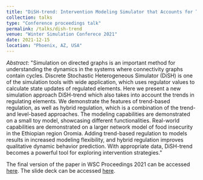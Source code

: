 ```yaml
---
title: "DiSH-trend: Intervention Modeling Simulator that Accounts for Trend Influences"
collection: talks
type: "Conference proceedings talk"
permalink: /talks/dish-trend
venue: "Winter Simulation Conferece 2021"
date: 2021-12-15
location: "Phoenix, AZ, USA"
---
```


_Abstract_:
"Simulation on directed graphs is an important method for understanding the dynamics in the systems where connectivity graphs contain cycles. Discrete Stochastic Heterogeneous Simulator (DiSH) is one of the simulation tools with wide application, which uses regulator values to calculate state updates of regulated elements. Here we present a new simulation approach DiSH-trend which also takes into account the trends in regulating elements. We demonstrate the features of trend-based regulation, as well as hybrid regulation, which is a combination of the trend- and level-based approaches. The modeling capabilities are demonstrated on a small toy model, showcasing different functionalities. Real-world capabilities are demonstrated on a larger network model of food insecurity in the Ethiopian region Oromia. Adding trend-based regulation to models results in increased modeling flexibility, and hybrid regulation improves qualitative dynamic behavior prediction. With appropriate data, DiSH-trend becomes a powerful tool for exploring intervention strategies."

The final version of the paper in WSC Proceedings 2021 can be accessed [here](https://dl.acm.org/doi/abs/10.5555/3522802.3522857). The slide deck can be accessed [here](https://stefan-andjelkovic-pitt.github.io/files/DiSH-trend_presentation_WSC.pdf).

